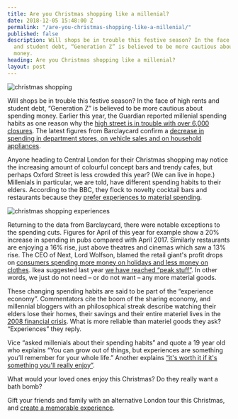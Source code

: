 ```yaml
---
title: Are you Christmas shopping like a millenial?
date: 2018-12-05 15:48:00 Z
permalink: "/are-you-christmas-shopping-like-a-millenial/"
published: false
description: Will shops be in trouble this festive season? In the face of high rents
  and student debt, “Generation Z” is believed to be more cautious about spending
  money.
heading: Are you Christmas shopping like a millenial?
layout: post
---
```


![christmas shopping](/uploads/christmas%20shopping.jpg)

Will shops be in trouble this festive season? In the face of high rents and student debt, “Generation Z” is believed to be more cautious about spending money. Earlier this year, the Guardian reported millenial spending habits as one reason why the [high street is in trouble with over 6,000 closures](https://www.theguardian.com/business/2018/apr/11/tough-year-high-street-internet-shopping-weak-pound). The latest figures from Barclaycard confirm a [decrease in spending in department stores, on vehicle sales and on household appliances](https://www.theguardian.com/business/2017/may/13/just-do-it-the-experience-economy-and-how-we-turned-our-backs-on-stuff).  

 

Anyone heading to Central London for their Christmas shopping may notice the increasing amount of colourful concept bars and trendy cafes, but perhaps Oxford Street is less crowded this year? (We can live in hope.) Millenials in particular, we are told, have different spending habits to their elders. According to the BBC, they flock to novelty cocktail bars and restaurants because they [prefer experiences to material spending](https://www.bbc.co.uk/news/business-45642270). 

![christmas shopping experiences](/uploads/christmas%20shopping%20experiences.jpg) 



 

Returning to the data from Barclaycard, there were notable exceptions to the spending cuts. Figures for April of this year for example show a 20% increase in spending in pubs compared with April 2017. Similarly restaurants are enjoying a 16% rise, just above theatres and cinemas which saw a 13% rise. The CEO of Next, Lord Wolfson, blamed the retail giant's profit drops on [consumers spending more money on holidays and less money on clothes](https://www.theguardian.com/business/2017/mar/23/next-price-rises-profits-fall-pound-brexit). Ikea suggested last year [we have reached “peak stuff”](https://www.ft.com/content/f4b47ecc-bdf2-11e5-846f-79b0e3d20eaf). In other words, we just do not need – or do not want – any more material goods.  

 

These changing spending habits are said to be part of the “experience economy”. Commentators cite the boom of the sharing economy, and millennial bloggers with an philosophical streak describe watching their elders lose their homes, their savings and their entire materiel lives in the [2008 financial crisis](https://medium.com/@BlakeMichelleM/nownership-no-problem-why-millennials-value-experiences-over-owning-things-587707816b12). What is more reliable than materiel goods they ask? “Experiences” they reply.  

 

Vice “asked millenials about their spending habits” and quote a 19 year old who explains “You can grow out of things, but experiences are something you’ll remember for your whole life.” Another explains [“it's worth it if it's something you'll really enjoy”](https://www.vice.com/en_ca/article/d3kd7q/we-asked-gen-z-about-their-spending-habits). 

 

What would your loved ones enjoy this Christmas? Do they really want a bath bomb? 

Gift your friends and family with an alternative London tour this Christmas, and [create a memorable experience](https://www.insider-london.co.uk/gift-vouchers/). 